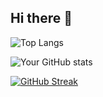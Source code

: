 ## Hi there 👋

<!--
**Jana-TT/Jana-TT** is a ✨ _special_ ✨ repository because its `README.md` (this file) appears on your GitHub profile.

Here are some ideas to get you started:

- 🔭 I’m currently working on ...
- 🌱 I’m currently learning ...
- 👯 I’m looking to collaborate on ...
- 🤔 I’m looking for help with ...
- 💬 Ask me about ...
- 📫 How to reach me: janattsite@gmail.com OR 
- 😄 Pronouns: ...
- ⚡ Fun fact: ...
-->
![Top Langs](https://github-readme-stats.vercel.app/api/top-langs/?username=Jana-TT&layout=compact)

![Your GitHub stats](https://github-readme-stats.vercel.app/api?username=Jana-TT&show_icons=true&theme=radical)


[![GitHub Streak](https://github-readme-streak-stats.herokuapp.com/?user=Jana-TT&theme=tokyonight)](https://git.io/streak-stats)
